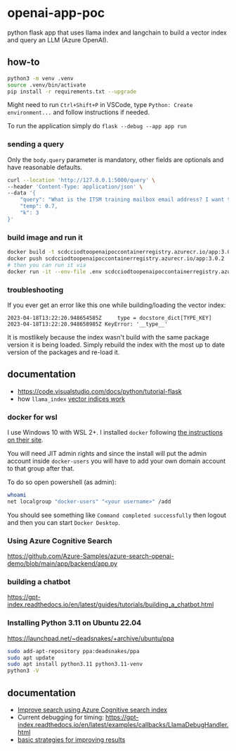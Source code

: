 # openai-app-poc
python flask app that uses llama index and langchain to build a vector index and query an LLM (Azure OpenAI).

## how-to

```bash
python3 -m venv .venv
source .venv/bin/activate
pip install -r requirements.txt --upgrade
```

Might need to run `Ctrl+Shift+P` in VSCode, type `Python: Create environment...` and follow instructions if needed.

To run the application simply do `flask --debug --app app run`

### sending a query

Only the `body.query` parameter is mandatory, other fields are optionals and have reasonable defaults.

```bash
curl --location 'http://127.0.0.1:5000/query' \
--header 'Content-Type: application/json' \
--data '{
    "query": "What is the ITSM training mailbox email address? I want the email address with the ampersand in it.",
    "temp": 0.7,
    "k": 3
}'
```

### build image and run it

```bash
docker build -t scdcciodtoopenaipoccontainerregistry.azurecr.io/app:3.0.2 .
docker push scdcciodtoopenaipoccontainerregistry.azurecr.io/app:3.0.2
# then you can run it via 
docker run -it --env-file .env scdcciodtoopenaipoccontainerregistry.azurecr.io/openai-app-poc:3.0.2
```

### troubleshooting

If you ever get an error like this one while building/loading the vector index: 

```log
2023-04-18T13:22:20.948654585Z     type = docstore_dict[TYPE_KEY]
2023-04-18T13:22:20.948658985Z KeyError: '__type__'
```

It is mostlikely because the index wasn't build with the same package version it is being loaded. Simply rebuild the index with the most up to date version of the packages and re-load it.

## documentation

* https://code.visualstudio.com/docs/python/tutorial-flask
* how `llama_index` [vector indices work](https://gpt-index.readthedocs.io/en/latest/guides/primer/index_guide.html#vector-store-index)

### docker for wsl

I use Windows 10 with WSL 2+. I installed `docker` following [the instructions on their site](https://docs.docker.com/desktop/windows/wsl/).

You will need JIT admin rights and since the install will put the admin account inside `docker-users` you will have to add your own domain account to that group after that.

To do so open powershell (as admin):

```bash
whoami
net localgroup "docker-users" "<your username>" /add
```
You should see something like `Command completed successfully` then logout and then you can start `Docker Desktop`.

### Using Azure Cognitive Search

https://github.com/Azure-Samples/azure-search-openai-demo/blob/main/app/backend/app.py

### building a chatbot

https://gpt-index.readthedocs.io/en/latest/guides/tutorials/building_a_chatbot.html

### Installing Python 3.11 on Ubuntu 22.04

https://launchpad.net/~deadsnakes/+archive/ubuntu/ppa

```bash
sudo add-apt-repository ppa:deadsnakes/ppa
sudo apt update
sudo apt install python3.11 python3.11-venv
python3 -V
```

## documentation

* [Improve search using Azure Cognitive search index](https://gpt-index.readthedocs.io/en/latest/examples/vector_stores/CognitiveSearchIndexDemo.html#basic-example)
* Current debugging for timing: https://gpt-index.readthedocs.io/en/latest/examples/callbacks/LlamaDebugHandler.html
* [basic strategies for improving results](https://docs.llamaindex.ai/en/stable/optimizing/basic_strategies/basic_strategies.html)

